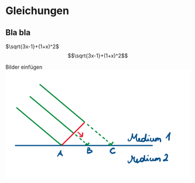 # Gleichungen
 
## Bla bla
$\sqrt{3x-1}+(1+x)^2$
$$\sqrt{3x-1}+(1+x)^2$$

Bilder einfügen
![img](img/plot.png)